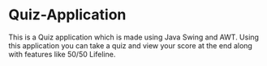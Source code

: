 # Quiz-Application

This is a Quiz application which is made using Java
Swing and AWT. Using this application you can take a quiz and view
your score at the end along with features like 50/50 Lifeline.
